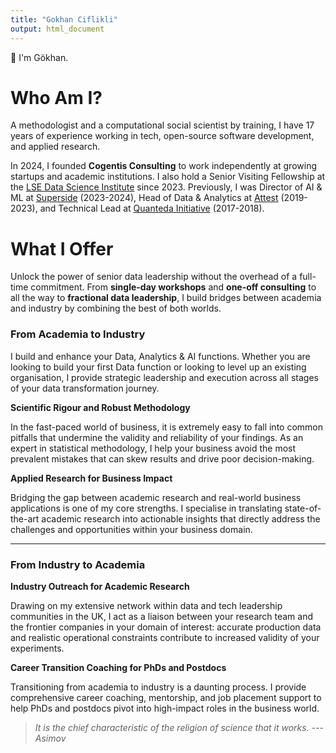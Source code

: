 ```yaml
---
title: "Gokhan Ciflikli"
output: html_document
---
```


👋 I'm Gökhan.

# Who Am I?

A methodologist and a computational social scientist by training, I have 17 years of experience working in tech, open-source software development, and applied research.

In 2024, I founded **Cogentis Consulting** to work independently at growing startups and academic institutions. I also hold a Senior Visiting Fellowship at the [LSE Data Science Institute](https://www.lse.ac.uk/DSI) since 2023. Previously, I was Director of AI & ML at [Superside](https://www.superside.com/) (2023-2024), Head of Data & Analytics at [Attest](https://www.askattest.com/) (2019-2023), and Technical Lead at [Quanteda Initiative](https://quanteda.org/) (2017-2018).

# What I Offer

Unlock the power of senior data leadership without the overhead of a full-time commitment. From **single-day workshops** and **one-off consulting** to all the way to **fractional data leadership**, I build bridges between academia and industry by combining the best of both worlds.

### From Academia to Industry

I build and enhance your Data, Analytics & AI functions. Whether you are looking to build your first Data function or looking to level up an existing organisation, I provide strategic leadership and execution across all stages of your data transformation journey.

**Scientific Rigour and Robust Methodology**

In the fast-paced world of business, it is extremely easy to fall into common pitfalls that undermine the validity and reliability of your findings. As an expert in statistical methodology, I help your business avoid the most prevalent mistakes that can skew results and drive poor decision-making.

**Applied Research for Business Impact**

Bridging the gap between academic research and real-world business applications is one of my core strengths. I specialise in translating state-of-the-art academic research into actionable insights that directly address the challenges and opportunities within your business domain.

------------------------------------------------------------------------

### From Industry to Academia

**Industry Outreach for Academic Research**

Drawing on my extensive network within data and tech leadership communities in the UK, I act as a liaison between your research team and the frontier companies in your domain of interest: accurate production data and realistic operational constraints contribute to increased validity of your experiments.

**Career Transition Coaching for PhDs and Postdocs**

Transitioning from academia to industry is a daunting process. I provide comprehensive career coaching, mentorship, and job placement support to help PhDs and postdocs pivot into high-impact roles in the business world.

> *It is the chief characteristic of the religion of science that it works. ---Asimov*
